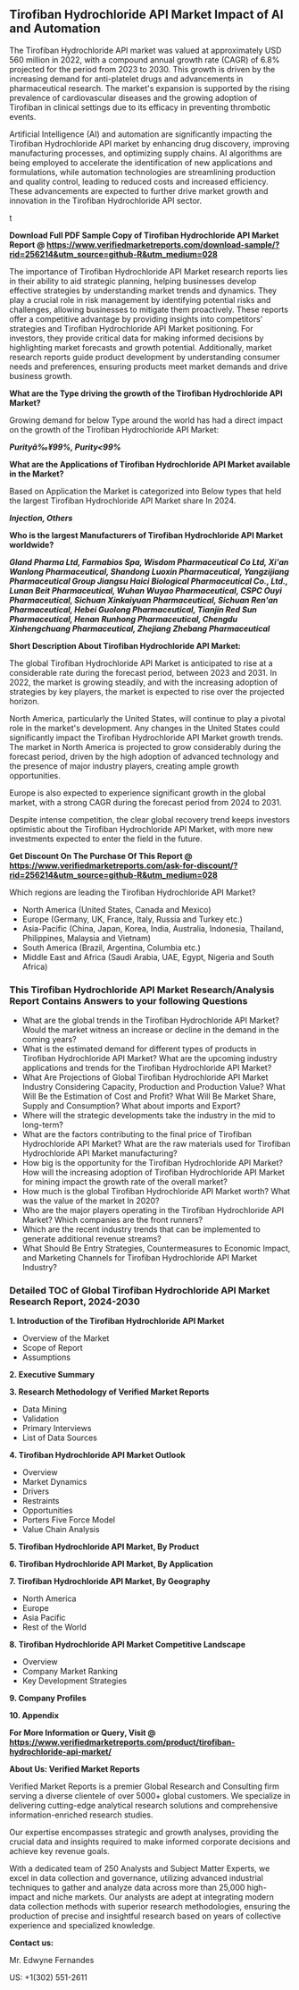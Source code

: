 <h2>Tirofiban Hydrochloride API Market Impact of AI and Automation</h2><p>The Tirofiban Hydrochloride API market was valued at approximately USD 560 million in 2022, with a compound annual growth rate (CAGR) of 6.8% projected for the period from 2023 to 2030. This growth is driven by the increasing demand for anti-platelet drugs and advancements in pharmaceutical research. The market's expansion is supported by the rising prevalence of cardiovascular diseases and the growing adoption of Tirofiban in clinical settings due to its efficacy in preventing thrombotic events.</p><p>Artificial Intelligence (AI) and automation are significantly impacting the Tirofiban Hydrochloride API market by enhancing drug discovery, improving manufacturing processes, and optimizing supply chains. AI algorithms are being employed to accelerate the identification of new applications and formulations, while automation technologies are streamlining production and quality control, leading to reduced costs and increased efficiency. These advancements are expected to further drive market growth and innovation in the Tirofiban Hydrochloride API sector.</p>t</p><p id="" class=""><strong>Download Full PDF Sample Copy of Tirofiban Hydrochloride API Market Report @ <a href="https://www.verifiedmarketreports.com/download-sample/?rid=256214&utm_source=github-R&utm_medium=028" target="_blank">https://www.verifiedmarketreports.com/download-sample/?rid=256214&utm_source=github-R&utm_medium=028</a></strong></p><p>The importance of&nbsp;Tirofiban Hydrochloride API Market research reports lies in their ability to aid strategic planning, helping businesses develop effective strategies by understanding market trends and dynamics. They play a crucial role in risk management by identifying potential risks and challenges, allowing businesses to mitigate them proactively. These reports offer a competitive advantage by providing insights into competitors' strategies and Tirofiban Hydrochloride API Market positioning. For investors, they provide critical data for making informed decisions by highlighting market forecasts and growth potential. Additionally, market research reports guide product development by understanding consumer needs and preferences, ensuring products meet market demands and drive business growth.</p><p><strong>What are the&nbsp;Type driving the growth of the Tirofiban Hydrochloride API Market?</strong></p><p id="" class="">Growing demand for below Type around the world has had a direct impact on the growth of the Tirofiban Hydrochloride API Market:</p><em><strong>Purityâ‰¥99%, Purity<99%</strong></em></p><strong>What are the&nbsp;Applications&nbsp;of Tirofiban Hydrochloride API Market available in the Market?</strong></p><p id="" class="">Based on Application the Market is categorized into Below types that held the largest Tirofiban Hydrochloride API Market share In 2024.</p><em><strong>Injection, Others</strong></em></p><strong>Who is the largest Manufacturers of Tirofiban Hydrochloride API Market worldwide?</strong></p><p><em><strong>Gland Pharma Ltd, Farmabios Spa, Wisdom Pharmaceutical Co Ltd, Xi'an Wanlong Pharmaceutical, Shandong Luoxin Pharmaceutical, Yangzijiang Pharmaceutical Group Jiangsu Haici Biological Pharmaceutical Co., Ltd., Lunan Beit Pharmaceutical, Wuhan Wuyao Pharmaceutical, CSPC Ouyi Pharmaceutical, Sichuan Xinkaiyuan Pharmaceutical, Sichuan Ren'an Pharmaceutical, Hebei Guolong Pharmaceutical, Tianjin Red Sun Pharmaceutical, Henan Runhong Pharmaceutical, Chengdu Xinhengchuang Pharmaceutical, Zhejiang Zhebang Pharmaceutical</strong></em></p><p id="" class=""><strong>Short Description About Tirofiban Hydrochloride API Market:</strong></p><p>The global Tirofiban Hydrochloride API Market is anticipated to rise at a considerable rate during the forecast period, between 2023 and 2031. In 2022, the market is growing steadily, and with the increasing adoption of strategies by key players, the market is expected to rise over the projected horizon.</p><p>North America, particularly the United States, will continue to play a pivotal role in the market's development. Any changes in the United States could significantly impact the Tirofiban Hydrochloride API Market growth trends. The market in North America is projected to grow considerably during the forecast period, driven by the high adoption of advanced technology and the presence of major industry players, creating ample growth opportunities.</p><p>Europe is also expected to experience significant growth in the global market, with a strong CAGR during the forecast period from 2024 to 2031.</p><p>Despite intense competition, the clear global recovery trend keeps investors optimistic about the Tirofiban Hydrochloride API Market, with more new investments expected to enter the field in the future.</p><p id="" class=""><strong>Get Discount On The Purchase Of This Report @ <a href="https://www.verifiedmarketreports.com/ask-for-discount/?rid=256214&utm_source=github-R&utm_medium=028" target="_blank">https://www.verifiedmarketreports.com/ask-for-discount/?rid=256214&utm_source=github-R&utm_medium=028</a></strong></p>Which regions are leading the Tirofiban Hydrochloride API Market?</p><ul><li>North America (United States, Canada and Mexico)</li><li>Europe (Germany, UK, France, Italy, Russia and Turkey etc.)</li><li>Asia-Pacific (China, Japan, Korea, India, Australia, Indonesia, Thailand, Philippines, Malaysia and Vietnam)</li><li>South America (Brazil, Argentina, Columbia etc.)</li><li>Middle East and Africa (Saudi Arabia, UAE, Egypt, Nigeria and South Africa)</li></ul><h3 id="" class="">This Tirofiban Hydrochloride API Market Research/Analysis Report Contains Answers to your following Questions</h3><ul><li>What are the global trends in the Tirofiban Hydrochloride API Market? Would the market witness an increase or decline in the demand in the coming years?</li><li>What is the estimated demand for different types of products in Tirofiban Hydrochloride API Market? What are the upcoming industry applications and trends for the Tirofiban Hydrochloride API Market?</li><li>What Are Projections of Global Tirofiban Hydrochloride API Market Industry Considering Capacity, Production and Production Value? What Will Be the Estimation of Cost and Profit? What Will Be Market Share, Supply and Consumption? What about imports and Export?</li><li>Where will the strategic developments take the industry in the mid to long-term?</li><li>What are the factors contributing to the final price of Tirofiban Hydrochloride API Market? What are the raw materials used for Tirofiban Hydrochloride API Market manufacturing?</li><li>How big is the opportunity for the Tirofiban Hydrochloride API Market? How will the increasing adoption of Tirofiban Hydrochloride API Market for mining impact the growth rate of the overall market?</li><li>How much is the global Tirofiban Hydrochloride API Market worth? What was the value of the market In 2020?</li><li>Who are the major players operating in the Tirofiban Hydrochloride API Market? Which companies are the front runners?</li><li>Which are the recent industry trends that can be implemented to generate additional revenue streams?</li><li>What Should Be Entry Strategies, Countermeasures to Economic Impact, and Marketing Channels for Tirofiban Hydrochloride API Market Industry?</li></ul><h3 id="" class="">Detailed TOC of Global Tirofiban Hydrochloride API Market Research Report, 2024-2030</h3><p id="" class=""><strong>1. Introduction of the Tirofiban Hydrochloride API Market</strong></p><ul><li>Overview of the Market</li><li>Scope of Report</li><li>Assumptions</li></ul><p id="" class=""><strong>2. Executive Summary</strong></p><p id="" class=""><strong>3. Research Methodology of Verified Market Reports</strong></p><ul><li>Data Mining</li><li>Validation</li><li>Primary Interviews</li><li>List of Data Sources</li></ul><p id="" class=""><strong>4. Tirofiban Hydrochloride API Market Outlook</strong></p><ul><li>Overview</li><li>Market Dynamics</li><li>Drivers</li><li>Restraints</li><li>Opportunities</li><li>Porters Five Force Model</li><li>Value Chain Analysis</li></ul><p id="" class=""><strong>5. Tirofiban Hydrochloride API Market, By Product</strong></p><p id="" class=""><strong>6. Tirofiban Hydrochloride API Market, By Application</strong></p><p id="" class=""><strong>7. Tirofiban Hydrochloride API Market, By Geography</strong></p><ul><li>North America</li><li>Europe</li><li>Asia Pacific</li><li>Rest of the World</li></ul><p id="" class=""><strong>8. Tirofiban Hydrochloride API Market Competitive Landscape</strong></p><ul><li>Overview</li><li>Company Market Ranking</li><li>Key Development Strategies</li></ul><p id="" class=""><strong>9. Company Profiles</strong></p><p id="" class=""><strong>10. Appendix</strong></p><p id="" class=""><strong>For More Information or Query, Visit @ <a href="https://www.verifiedmarketreports.com/product/tirofiban-hydrochloride-api-market/" target="_blank">https://www.verifiedmarketreports.com/product/tirofiban-hydrochloride-api-market/</a></strong></p><p id="" class=""><strong>About Us: Verified Market Reports</strong></p><p id="" class="">Verified Market Reports is a premier Global Research and Consulting firm serving a diverse clientele of over 5000+ global customers. We specialize in delivering cutting-edge analytical research solutions and comprehensive information-enriched research studies.</p><p id="" class="">Our expertise encompasses strategic and growth analyses, providing the crucial data and insights required to make informed corporate decisions and achieve key revenue goals.</p><p id="" class="">With a dedicated team of 250 Analysts and Subject Matter Experts, we excel in data collection and governance, utilizing advanced industrial techniques to gather and analyze data across more than 25,000 high-impact and niche markets. Our analysts are adept at integrating modern data collection methods with superior research methodologies, ensuring the production of precise and insightful research based on years of collective experience and specialized knowledge.</p><p id="" class=""><strong>Contact us:</strong></p><p id="" class="">Mr. Edwyne Fernandes</p><p id="" class="">US: +1(302) 551-2611</p>